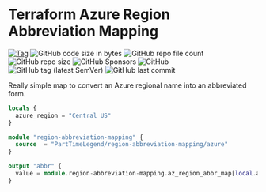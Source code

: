 # Terraform Azure Region Abbreviation Mapping

[![Tag](https://github.com/PartTimeLegend/terraform-azure-region-abbreviation-mapping/actions/workflows/tag.yml/badge.svg)](https://github.com/PartTimeLegend/terraform-azure-region-abbreviation-mapping/actions/workflows/tag.yml) ![GitHub code size in bytes](https://img.shields.io/github/languages/code-size/parttimelegend/terraform-azure-region-abbreviation-mapping) ![GitHub repo file count](https://img.shields.io/github/directory-file-count/parttimelegend/terraform-azure-region-abbreviation-mapping) ![GitHub repo size](https://img.shields.io/github/repo-size/parttimelegend/terraform-azure-region-abbreviation-mapping) ![GitHub Sponsors](https://img.shields.io/github/sponsors/parttimelegend) ![GitHub](https://img.shields.io/github/license/parttimelegend/terraform-azure-region-abbreviation-mapping) ![GitHub tag (latest SemVer)](https://img.shields.io/github/v/tag/parttimelegend/terraform-azure-region-abbreviation-mapping) ![GitHub last commit](https://img.shields.io/github/last-commit/parttimelegend/terraform-azure-region-abbreviation-mapping)

Really simple map to convert an Azure regional name into an abbreviated form.

```terraform
locals {
  azure_region = "Central US"
}

module "region-abbreviation-mapping" {
  source  = "PartTimeLegend/region-abbreviation-mapping/azure"
}

output "abbr" {
  value = module.region-abbreviation-mapping.az_region_abbr_map[local.azure_region]
}
```
